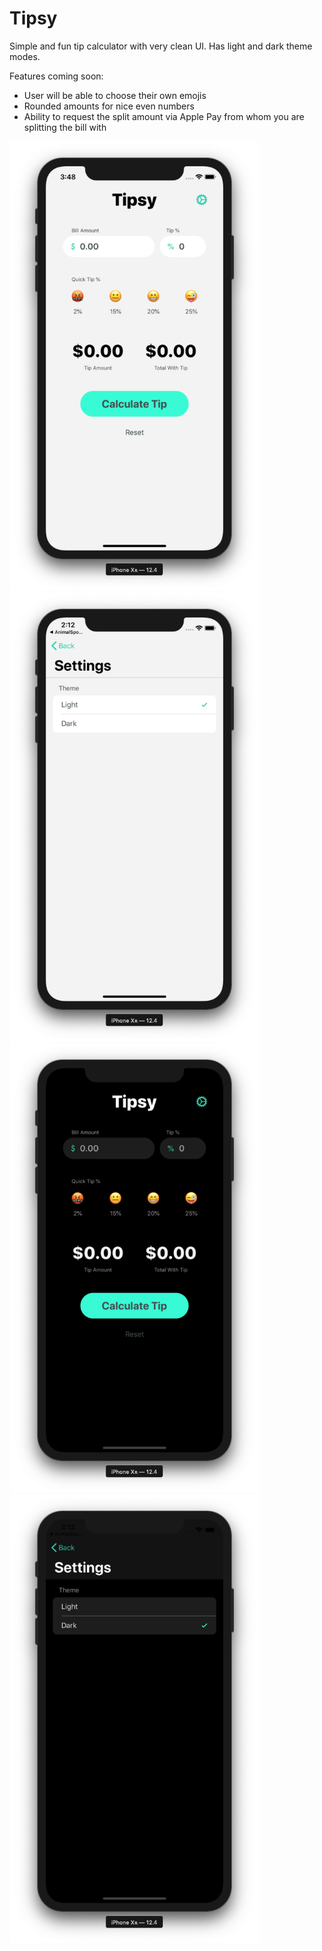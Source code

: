 # Tipsy

Simple and fun tip calculator with very clean UI. Has light and dark theme modes.

Features coming soon:
- User will be able to choose their own emojis
- Rounded amounts for nice even numbers
- Ability to request the split amount via Apple Pay from whom you are splitting the bill with

<img src="light1.png" width="400"> <img src="light2.png" width="400">
<img src="dark1.png" width="400"> <img src="dark2.png" width="400">
